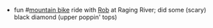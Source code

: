 - fun #[mountain bike](<mountain bike.md>) ride with [Rob](<Rob.md>) at Raging River; did some (scary) black diamond (upper poppin' tops)
